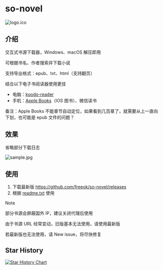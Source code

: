 # so-novel

![logo.ico](assets/logo.ico)

## 介绍

交互式书源下载器，Windows、macOS 解压即用

可根据书名、作者搜索并下载小说

支持导出格式：epub、txt、html（支持翻页）

结合以下电子书阅读器使用更佳
- 电脑：[koodo-reader](https://www.koodoreader.com/zh)
- 手机：[Apple Books](https://www.apple.com/apple-books/)（IOS 图书）、微信读书

备注：Apple Books 不能章节自动定位，如果看到几百章了，就需要从上一直向下划，也可能是 epub 文件的问题？

## 效果

省略部分下载日志

![sample.jpg](assets%2Fsample.jpg)

## 使用

1. 下载最新版 https://github.com/freeok/so-novel/releases
2. 根据 [readme.txt](input%2Freadme.txt) 使用

> [!NOTE]
>
> 部分书源会屏蔽国外 IP，建议关闭代理后使用
> 
> 由于书源 URL 经常变动，旧版基本无法使用，请使用最新版
>
> 若最新版也无法使用，请 New issue，将尽快修复
>

## Star History

<a href="https://star-history.com/#freeok/so-novel&Timeline">
 <picture>
   <source media="(prefers-color-scheme: dark)" srcset="https://api.star-history.com/svg?repos=freeok/so-novel&type=Timeline&theme=dark" />
   <source media="(prefers-color-scheme: light)" srcset="https://api.star-history.com/svg?repos=freeok/so-novel&type=Timeline" />
   <img alt="Star History Chart" src="https://api.star-history.com/svg?repos=freeok/so-novel&type=Timeline" />
 </picture>
</a>
